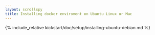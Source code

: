 ```yaml
---
layout: scrollspy
title: Installing docker enviroment on Ubuntu Linux or Mac
---
```


{% include_relative kickstart/doc/setup/installing-ubuntu-debian.md %}
